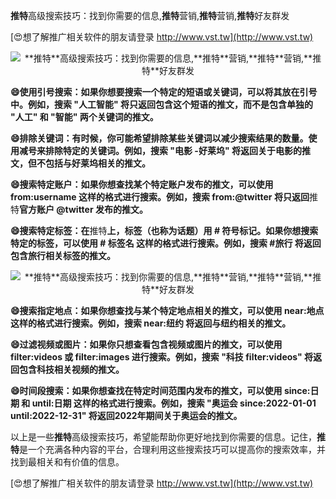 **推特**高级搜索技巧：找到你需要的信息,**推特**营销,**推特**营销,**推特**好友群发

[😍想了解推广相关软件的朋友请登录 http://www.vst.tw](http://www.vst.tw)

 <center><img src="https://vst.tw/MP4/tuiguang/png/1.png" alt="**推特**高级搜索技巧：找到你需要的信息,**推特**营销,**推特**营销,**推特**好友群发"></center>

**😄使用引号搜索：如果你想要搜索一个特定的短语或关键词，可以将其放在引号中。例如，搜索 "人工智能" 将只返回包含这个短语的推文，而不是包含单独的 "人工" 和 "智能" 两个关键词的推文。**

**😄排除关键词：有时候，你可能希望排除某些关键词以减少搜索结果的数量。使用减号来排除特定的关键词。例如，搜索 "电影 -好莱坞" 将返回关于电影的推文，但不包括与好莱坞相关的推文。**

**😄搜索特定账户：如果你想查找某个特定账户发布的推文，可以使用 from:username 这样的格式进行搜索。例如，搜索 from:@twitter 将只返回**推特**官方账户 @twitter 发布的推文。**

**😄搜索特定标签：在**推特**上，标签（也称为话题）用 # 符号标记。如果你想搜索特定的标签，可以使用 # 标签名 这样的格式进行搜索。例如，搜索 #旅行 将返回包含旅行相关标签的推文。**

 <center><img src="https://vst.tw/MP4/tuiguang/png/7.png" alt="**推特**高级搜索技巧：找到你需要的信息,**推特**营销,**推特**营销,**推特**好友群发"></center>

**😄搜索指定地点：如果你想查找与某个特定地点相关的推文，可以使用 near:地点 这样的格式进行搜索。例如，搜索 near:纽约 将返回与纽约相关的推文。**

**😄过滤视频或图片：如果你只想查看包含视频或图片的推文，可以使用 filter:videos 或 filter:images 进行搜索。例如，搜索 "科技 filter:videos" 将返回包含科技相关视频的推文。**

**😄时间段搜索：如果你想查找在特定时间范围内发布的推文，可以使用 since:日期 和 until:日期 这样的格式进行搜索。例如，搜索 "奥运会 since:2022-01-01 until:2022-12-31" 将返回2022年期间关于奥运会的推文。**

以上是一些**推特**高级搜索技巧，希望能帮助你更好地找到你需要的信息。记住，**推特**是一个充满各种内容的平台，合理利用这些搜索技巧可以提高你的搜索效率，并找到最相关和有价值的信息。

[😍想了解推广相关软件的朋友请登录 http://www.vst.tw](http://www.vst.tw)




